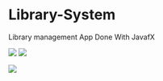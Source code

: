 # Library-System
Library management App Done With JavafX

![](https://img.shields.io/badge/othree-codes-yellowgreen.svg) ![](https://scrutinizer-ci.com/g/othreecodes/APX/badges/build.png?b=master)

![](http://i.imgur.com/nAWJ7O6.png)
